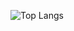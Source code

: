 ![Top Langs](https://github-readme-stats.vercel.app/api/top-langs/?username=FlorensaDimer&layout=compact&locale=pt-br&theme=dracula)

